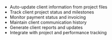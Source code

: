 - Auto-update client information from project files
- Track client project status and milestones
- Monitor payment status and invoicing
- Maintain client communication history
- Generate client reports and updates
- Integrate with project and performance tracking
